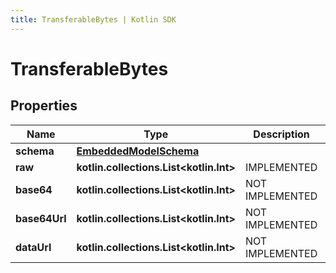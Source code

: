 ```yaml
---
title: TransferableBytes | Kotlin SDK
---
```



# TransferableBytes

## Properties
Name | Type | Description | Notes
------------ | ------------- | ------------- | -------------
**schema** | [**EmbeddedModelSchema**](EmbeddedModelSchema) |  |  [optional]
**raw** | **kotlin.collections.List&lt;kotlin.Int&gt;** | IMPLEMENTED |  [optional]
**base64** | **kotlin.collections.List&lt;kotlin.Int&gt;** | NOT IMPLEMENTED |  [optional]
**base64Url** | **kotlin.collections.List&lt;kotlin.Int&gt;** | NOT IMPLEMENTED |  [optional]
**dataUrl** | **kotlin.collections.List&lt;kotlin.Int&gt;** | NOT IMPLEMENTED |  [optional]



